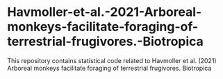 # Havmoller-et-al.-2021-Arboreal-monkeys-facilitate-foraging-of-terrestrial-frugivores.-Biotropica
This repository contains statistical code related to Havmoller et al. (2021) Arboreal monkeys facilitate foraging of terrestrial frugivores. Biotropica
